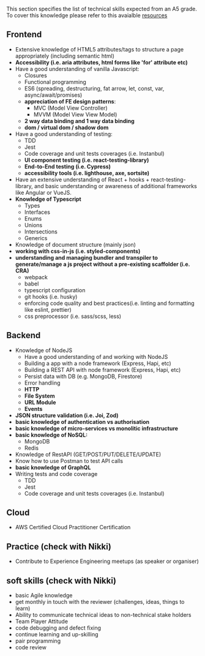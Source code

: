 This section specifies the list of technical skills expected from an A5 grade. To cover this knowledge please refer to this avaialble [resources](https://github.com/Capgemini/grade-ladder-fullstack#a6)

## Frontend
- Extensive knowledge of HTML5 attributes/tags to structure a page appropriately (including semantic html)
- **Accessibility (i.e. aria attributes, html forms like 'for' attribute etc)**
- Have a good understanding of vanilla Javascript:
  - Closures
  - Functional programming
  - ES6 (spreading, destructuring, fat arrow, let, const, var, async/await/promises)
  - **appreciation of FE design patterns**:
    - MVC (Model View Controller)
    - MVVM (Model View View Model)
  - **2 way data binding and 1 way data binding**
  - **dom / virtual dom / shadow dom**
- Have a good understanding of testing:
  - TDD
  - Jest 
  - Code coverage and unit tests coverages (i.e. Instanbul)
  - **UI component testing (i.e. react-testing-library)**
  - **End-to-End testing (i.e. Cypress)**
  - **accessibility tools (i.e. lighthouse, axe, sortsite)**
- Have an extensive understanding of React + hooks + react-testing-library, and basic understanding or awareness of additional frameworks like Angular or VueJS.
- **Knowledge of Typescript**
  - Types
  - Interfaces
  - Enums
  - Unions
  - Intersections
  - Generics
- Knowledge of document structure (mainly json)
- **working with css-in-js (i.e. styled-components)**
- **understanding and managing bundler and transpiler to generate/manage a js project without a pre-existing scaffolder (i.e. CRA)**
    - webpack
    - babel
    - typescript configuration
    - git hooks (i.e. husky)
    - enforcing code quality and best practices(i.e. linting and formatting like eslint, prettier)
    - css preprocessor (i.e. sass/scss, less)
## Backend
- Knowledge of NodeJS
  - Have a good understanding of and working with NodeJS
  - Building a app with a node framework (Express, Hapi, etc)
  - Building a REST API with node framework (Express, Hapi, etc)
  - Persist data with DB (e.g. MongoDB, Firestore)
  - Error handling
  - **HTTP**
  - **File System**
  - **URL Module**
  - **Events**
- **JSON structure validation (i.e. Joi, Zod)**
- **basic knowledge of authentication vs authorisation**
- **basic knowledge of micro-services vs monolitic infrastructure**
- **basic knowledge of NoSQL:**
    - MongoDB
    - Redis
- Knowledge of RestAPI (GET/POST/PUT/DELETE/UPDATE)
- Know how to use Postman to test API calls
- **basic knowledge of GraphQL**
- Writing tests and code coverage
  - TDD
  - Jest 
  - Code coverage and unit tests coverages (i.e. Instanbul)
  
## Cloud
- AWS Certified Cloud Practitioner Certification

## Practice (check with Nikki)
- Contribute to Experience Engineering meetups (as speaker or organiser)

## soft skills (check with Nikki)
- basic Agile knowledge
- get monthly in touch with the reviewer (challenges, ideas, things to learn)
- Ability to communicate technical ideas to non-technical stake holders
- Team Player Attitude
- code debugging and defect fixing
- continue learning and up-skilling
- pair programming
- code review

